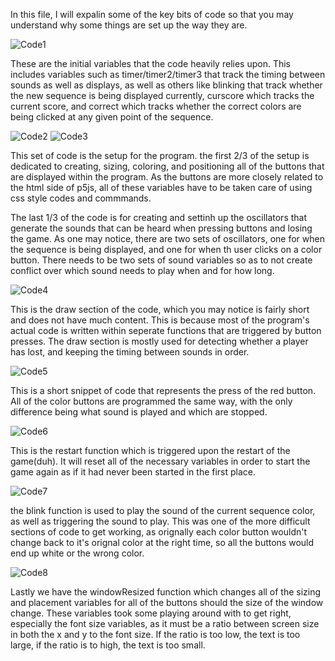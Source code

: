 In this file, I will expalin some of the key bits of code so that you may understand why some things are set up the way they are.

![Code1](https://user-images.githubusercontent.com/43252460/117877736-e866d000-b272-11eb-82dd-c9976a62fa8c.PNG)

These are the initial variables that the code heavily relies upon. This includes variables such as timer/timer2/timer3 that track the timing between sounds as well as displays, as well as others like blinking that track whether the new sequence is being displayed currently, curscore which tracks the current score, and correct which tracks whether the correct colors are being clicked at any given point of the sequence.

![Code2](https://user-images.githubusercontent.com/43252460/117878266-92465c80-b273-11eb-88ed-b7cceb297b52.PNG)
![Code3](https://user-images.githubusercontent.com/43252460/117878269-93778980-b273-11eb-9512-298750b64557.PNG)

This set of code is the setup for the program. the first 2/3 of the setup is dedicated to creating, sizing, coloring, and positioning all of the buttons that are displayed within the program. As the buttons are more closely related to the html side of p5js, all of these variables have to be taken care of using css style codes and commmands.

The last 1/3 of the code is for creating and settinh up the oscillators that generate the sounds that can be heard when pressing buttons and losing the game. As one may notice, there are two sets of oscillators, one for when the sequence is being displayed, and one for when th user clicks on a color button. There needs to be two sets of sound variables so as to not create conflict over which sound needs to play when and for how long.

![Code4](https://user-images.githubusercontent.com/43252460/117879032-7099a500-b274-11eb-86e7-f4a706072fed.PNG)

This is the draw section of the code, which you may notice is fairly short and does not have much content. This is because most of the program's actual code is written within seperate functions that are triggered by button presses. The draw section is mostly used for detecting whether a player has lost, and keeping the timing between sounds in order.

![Code5](https://user-images.githubusercontent.com/43252460/117879322-d423d280-b274-11eb-99bf-94c68ebbd44c.PNG)

This is a short snippet of code that represents the press of the red button. All of the color buttons are programmed the same way, with the only difference being what sound is played and which are stopped.

![Code6](https://user-images.githubusercontent.com/43252460/117879526-177e4100-b275-11eb-8300-06c42c8adbdf.PNG)

This is the restart function which is triggered upon the restart of the game(duh). It will reset all of the necessary variables in order to start the game again as if it had never been started in the first place.

![Code7](https://user-images.githubusercontent.com/43252460/117879783-59a78280-b275-11eb-9af8-d03773d5be66.PNG)

the blink function is used to play the sound of the current sequence color, as well as triggering the sound to play. This was one of the more difficult sections of code to get working, as orignally each color button wouldn't change back to it's orignal color at the right time, so all the buttons would end up white or the wrong color.

![Code8](https://user-images.githubusercontent.com/43252460/117880113-bacf5600-b275-11eb-84b2-8a7912f89d91.PNG)

Lastly we have the windowResized function which changes all of the sizing and placement variables for all of the buttons should the size of the window change. These variables took some playing around with to get right, especially the font size variables, as it must be a ratio between screen size in both the x and y to the font size. If the ratio is too low, the text is too large, if the ratio is to high, the text is too small.

